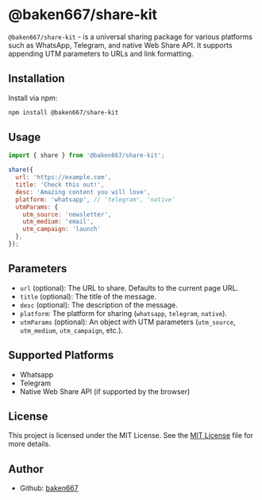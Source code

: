 # @baken667/share-kit

`@baken667/share-kit` - is a universal sharing package for various platforms such as WhatsApp, Telegram, and native Web Share API. It supports appending UTM parameters to URLs and link formatting.

## Installation

Install via npm:

```bash
npm install @baken667/share-kit
```

## Usage

```javascript
import { share } from '@baken667/share-kit';

share({
  url: 'https://example.com',
  title: 'Check this out!',
  desc: 'Amazing content you will love',
  platform: 'whatsapp', // 'telegram', 'native'
  utmParams: {
    utm_source: 'newsletter',
    utm_medium: 'email',
    utm_campaign: 'launch'
  },
});
```

## Parameters

- `url` (optional): The URL to share. Defaults to the current page URL.
- `title` (optional): The title of the message.
- `desc` (optional): The description of the message.
- `platform`: The platform for sharing (`whatsapp`, `telegram`, `native`).
- `utmParams` (optional): An object with UTM parameters (`utm_source`, `utm_medium`, `utm_campaign`, etc.).

## Supported Platforms

- Whatsapp
- Telegram
- Native Web Share API (if supported by the browser)

## License
This project is licensed under the MIT License. See the [MIT License](./LICENSE) file for more details.

## Author

- Github: [baken667](https://github.com/baken667)